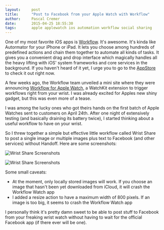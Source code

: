 ```yaml
---
layout:     post
title:      "Post to Facebook from your Apple Watch with Workflow"
author:     Pascal Cremer
date:       2015-04-25 18:55:30
tags:       apple applewatch ios automation workflow social sharing
---
```


One of my most favorite iOS apps is [Workflow](https://workflow.is). It's awesome. It's kinda like Autormator for your iPhone or iPad. It lets you choose among hundreds of predefined actions and chain them together to automate all kinds of tasks. It gives you a convenient drag and drop interface which magically handles all the heavy lifting with iOS' system frameworks and core services in the background. If you haven't heard of it yet, I urge you to go to the [AppStore](https://itunes.apple.com/app/workflow-powerful-automation/id915249334) to check it out right now.

A few weeks ago, the Workflow team unveiled a mini site where they were announcing [Workflow for Apple Watch](https://workflow.is/on/your/wrist), a WatchKit extension to trigger workflows right from your wrist. I was already excited for Apples new shiny gadget, but this was even more of a tease.

I was among the lucky ones who got theirs hands on the first batch of Apple Watches sent to customers on April 24th. After one night of extensively testing (and basically draining its battery twice), I started thinking about a useful workflow to have on your wrist.

So I threw together a simple but effective little workflow called Wrist Share to post a single image or multiple images plus text to Facebook (and other services) without Handoff. Here are some screenshots:

![Wrist Share Screenshots](http://i.imgur.com/IaxjhB8.jpg)

![Wrist Share Screenshots](http://i.imgur.com/M6uhxGi.jpg)

Some small caveats:

* At the moment, only locally stored images will work. If you choose an image that hasn't been yet downloaded from iCloud, it will crash the Workflow Watch app
* I added a resize action to have a maximum width of 800 pixels. If an image is too big, it seems to crash the Workflow Watch app

I personally think it's pretty damn sweet to be able to post stuff to Facebook from your freaking wrist watch without having to wait for the official Facebook app (if there ever will be one).
